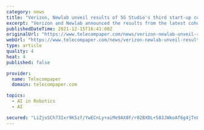 ```yaml
---
category: news
title: "Verizon, Newlab unveil results of 5G Studio's third start-up cohort"
excerpt: "Verizon and Newlab announced the results from the latest cohort of start-ups in the 5G Studio. First launched in 2020, the 5G Studio supports the development of next-generation applications transforming a variety of industries including mobility,"
publishedDateTime: 2021-12-15T16:41:00Z
originalUrl: "https://www.telecompaper.com/news/verizon-newlab-unveil-results-of-5g-studios-third-start-up-cohort--1407979"
webUrl: "https://www.telecompaper.com/news/verizon-newlab-unveil-results-of-5g-studios-third-start-up-cohort--1407979"
type: article
quality: 4
heat: 4
published: false

provider:
  name: Telecompaper
  domain: telecompaper.com

topics:
  - AI in Robotics
  - AI

secured: "LiZjoSCh73Ixr9K5zf/YwECnLy+aiMe9AX8F/r02BXDL+583JWkoAf6g4jTnLf60hTRS9bhIaCVVyjVQszci3dlUKqiUEf+nEwv4FF1g2P984M4qEQZMRGTteUdrt9TKMiIh/gYGtBQMsyEXTu8kaq5hz4kLC5b1jQhIcfzq0MJsiuht4ZT0Zx7gujiyy6sExcOqFkB3Ksq92Hrqo1lE2jRgEmjg4uOfyF+Tj6N0DywbGZ0CdUApmR84UKFxuZwJxhMNxUbVucLJ0cGid4lHhE2iGqVLKBP8KUfyKYCpun7TTYmTb9vWlnVCdeAE1R1Zr5vkMRb4mUCcDNwKz5+U3QDpa3xuTzvlRFPK5E5+EEo=;79QaWaqzuBEloIbKyOe1tA=="
---
```



